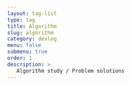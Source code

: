 ```yaml
---
layout: tag-list
type: tag
title: Algorithm
slug: algorithm
category: devlog
menu: false
submenu: true
order: 1
description: >
   Algorithm study / Problem solutions
---
```

